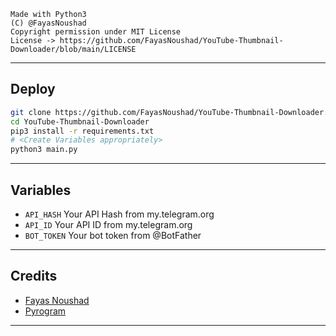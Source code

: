 ```
Made with Python3
(C) @FayasNoushad
Copyright permission under MIT License
License -> https://github.com/FayasNoushad/YouTube-Thumbnail-Downloader/blob/main/LICENSE
```

---

## Deploy

```sh
git clone https://github.com/FayasNoushad/YouTube-Thumbnail-Downloader.git
cd YouTube-Thumbnail-Downloader
pip3 install -r requirements.txt
# <Create Variables appropriately>
python3 main.py
```

---

## Variables

- `API_HASH` Your API Hash from my.telegram.org
- `API_ID` Your API ID from my.telegram.org
- `BOT_TOKEN` Your bot token from @BotFather

---

## Credits

- [Fayas Noushad](https://github.com/FayasNoushad)
- [Pyrogram](https://github.com/pyrogram/pyrogram)

---
